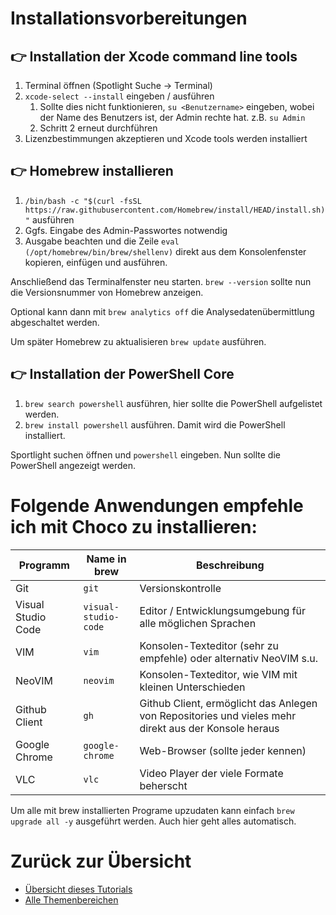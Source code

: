 # Installationsvorbereitungen

## 👉 Installation der Xcode command line tools

1. Terminal öffnen (Spotlight Suche -> Terminal)
1. `xcode-select --install` eingeben / ausführen
   1. Sollte dies nicht funktionieren, `su <Benutzername>` eingeben, wobei <Benutzername> der Name des Benutzers ist, der Admin rechte hat. z.B. `su Admin`
   2. Schritt 2 erneut durchführen
2. Lizenzbestimmungen akzeptieren und Xcode tools werden installiert

## 👉 Homebrew installieren

1. `/bin/bash -c "$(curl -fsSL https://raw.githubusercontent.com/Homebrew/install/HEAD/install.sh)"` ausführen
2. Ggfs. Eingabe des Admin-Passwortes notwendig
3. Ausgabe beachten und die Zeile `eval (/opt/homebrew/bin/brew/shellenv)` direkt aus dem Konsolenfenster kopieren, einfügen und ausführen.

Anschließend das Terminalfenster neu starten. `brew --version` sollte nun die Versionsnummer von Homebrew anzeigen.

Optional kann dann mit `brew analytics off` die Analysedatenübermittlung abgeschaltet werden.

Um später Homebrew zu aktualisieren `brew update` ausführen.

## 👉 Installation der PowerShell Core

1. `brew search powershell` ausführen, hier sollte die PowerShell aufgelistet werden.
2. `brew install powershell` ausführen. Damit wird die PowerShell installiert.

Sportlight suchen öffnen und `powershell` eingeben. Nun sollte die PowerShell angezeigt werden.

# Folgende Anwendungen empfehle ich mit Choco zu installieren:

| Programm | Name in brew | Beschreibung |
|----------|--------------|--------------|
| Git      | `git`        | Versionskontrolle |
| Visual Studio Code | `visual-studio-code` | Editor / Entwicklungsumgebung für alle möglichen Sprachen |
| VIM      | `vim`        | Konsolen-Texteditor (sehr zu empfehle) oder alternativ NeoVIM s.u. |
| NeoVIM   | `neovim`     | Konsolen-Texteditor, wie VIM mit kleinen Unterschieden |
| Github Client | `gh`    | Github Client, ermöglicht das Anlegen von Repositories und vieles mehr direkt aus der Konsole heraus |
| Google Chrome | `google-chrome` | Web-Browser (sollte jeder kennen) |
| VLC      | `vlc`        | Video Player der viele Formate beherscht |

Um alle mit brew installierten Programe upzudaten kann einfach `brew upgrade all -y` ausgeführt werden. Auch hier geht alles automatisch.

# Zurück zur Übersicht

- [Übersicht dieses Tutorials](../../readme.md)
- [Alle Themenbereichen](https://github.com/bugfrei/itea.git)